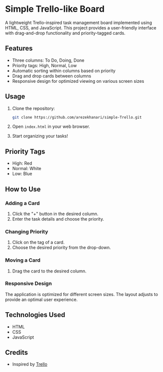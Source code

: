 # Simple Trello-like Board

A lightweight Trello-inspired task management board implemented using HTML, CSS, and JavaScript. This project provides a user-friendly interface with drag-and-drop functionality and priority-tagged cards.

## Features

- Three columns: To Do, Doing, Done
- Priority tags: High, Normal, Low
- Automatic sorting within columns based on priority
- Drag and drop cards between columns
- Responsive design for optimized viewing on various screen sizes

## Usage

1. Clone the repository:

   ```bash
   git clone https://github.com/arezekhanari/simple-Trello.git
   ```

2. Open `index.html` in your web browser.

3. Start organizing your tasks!

## Priority Tags

- High: Red
- Normal: White
- Low: Blue

<!-- ## Demo

Include a link to a live demo or screenshots showcasing the application. -->

## How to Use

### Adding a Card

1. Click the "+" button in the desired column.
2. Enter the task details and choose the priority.

### Changing Priority

1. Click on the tag of a card.
2. Choose the desired priority from the drop-down.

### Moving a Card

1. Drag the card to the desired column.

### Responsive Design

The application is optimized for different screen sizes. The layout adjusts to provide an optimal user experience.

## Technologies Used

- HTML
- CSS
- JavaScript

## Credits

- Inspired by [Trello](https://trello.com/)
<!-- - Icons from [FontAwesome](https://fontawesome.com/) -->

<!-- ## License

This project is licensed under the MIT License - see the [LICENSE](LICENSE) file for details. -->
